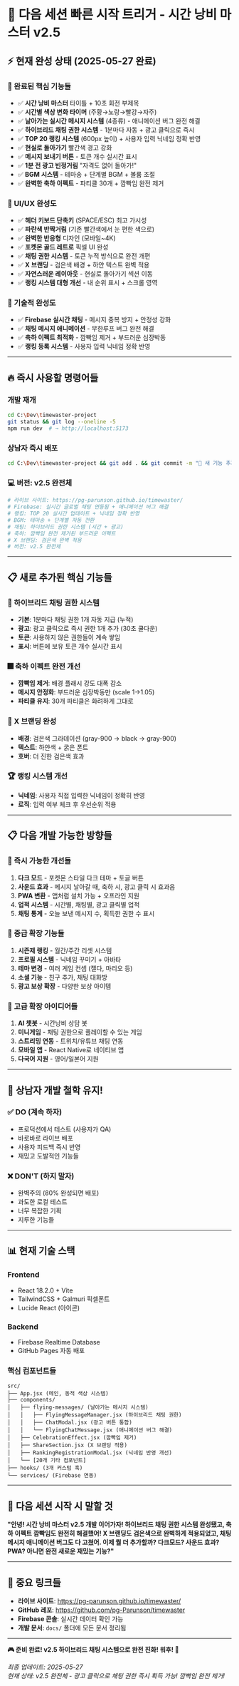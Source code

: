 # 🚀 다음 세션 빠른 시작 트리거 - 시간 낭비 마스터 v2.5

## ⚡ **현재 완성 상태 (2025-05-27 완료)**

### **🎯 완료된 핵심 기능들**
- ✅ **시간 낭비 마스터** 타이틀 + 10초 회전 부제목
- ✅ **시간별 색상 변화 타이머** (주황→노랑→빨강→자주)
- ✅ **날아가는 실시간 메시지 시스템** (4종류) - 애니메이션 버그 완전 해결
- ✅ **하이브리드 채팅 권한 시스템** - 1분마다 자동 + 광고 클릭으로 즉시
- ✅ **TOP 20 랭킹 시스템** (600px 높이) + 사용자 입력 닉네임 정확 반영
- ✅ **현실로 돌아가기** 빨간색 경고 강화
- ✅ **메시지 보내기 버튼** - 토큰 개수 실시간 표시
- ✅ **1분 전 광고 빈정거림** "자격도 없어 돌아가!"
- ✅ **BGM 시스템** - 테마송 + 단계별 BGM + 볼륨 조절
- ✅ **완벽한 축하 이펙트** - 파티클 30개 + 깜빡임 완전 제거

### **🎨 UI/UX 완성도**
- ✅ **헤더 키보드 단축키** (SPACE/ESC) 최고 가시성
- ✅ **파란색 반짝거림** (기존 빨간색에서 눈 편한 색으로)
- ✅ **완벽한 반응형** 디자인 (모바일~4K)
- ✅ **포켓몬 골드 레트로** 픽셀 UI 완성
- ✅ **채팅 권한 시스템** - 토큰 누적 방식으로 완전 개편
- ✅ **X 브랜딩** - 검은색 배경 + 하얀 텍스트 완벽 적용
- ✅ **자연스러운 레이아웃** - 현실로 돌아가기 섹션 이동
- ✅ **랭킹 시스템 대형 개선** - 내 순위 표시 + 스크롤 영역

### **🔧 기술적 완성도**
- ✅ **Firebase 실시간 채팅** - 메시지 중복 방지 + 안정성 강화
- ✅ **채팅 메시지 애니메이션** - 무한루프 버그 완전 해결
- ✅ **축하 이펙트 최적화** - 깜빡임 제거 + 부드러운 심장박동
- ✅ **랭킹 등록 시스템** - 사용자 입력 닉네임 정확 반영

---

## 🔥 **즉시 사용할 명령어들**

### **개발 재개**
```bash
cd C:\Dev\timewaster-project
git status && git log --oneline -5
npm run dev  # → http://localhost:5173
```

### **상남자 즉시 배포**
```bash
cd C:\Dev\timewaster-project && git add . && git commit -m "🎯 새 기능 추가" && git push origin main
```

### **💻 버전: v2.5 완전체**
```bash
# 라이브 사이트: https://pg-parunson.github.io/timewaster/
# Firebase: 실시간 글로벌 채팅 연동됨 + 애니메이션 버그 해결
# 랭킹: TOP 20 실시간 업데이트 + 닉네임 정확 반영
# BGM: 테마송 + 단계별 자동 전환
# 채팅: 하이브리드 권한 시스템 (시간 + 광고)
# 축하: 깜빡임 완전 제거된 부드러운 이펙트
# X 브랜딩: 검은색 완벽 적용
# 버전: v2.5 완전체
```

---

## 📋 **새로 추가된 핵심 기능들**

### **🎯 하이브리드 채팅 권한 시스템**
- **기본**: 1분마다 채팅 권한 1개 자동 지급 (누적)
- **광고**: 광고 클릭으로 즉시 권한 1개 추가 (30초 쿨다운)
- **토큰**: 사용하지 않은 권한들이 계속 쌓임
- **표시**: 버튼에 보유 토큰 개수 실시간 표시

### **🎆 축하 이펙트 완전 개선**
- **깜빡임 제거**: 배경 플래시 강도 대폭 감소
- **메시지 안정화**: 부드러운 심장박동만 (scale 1→1.05)
- **파티클 유지**: 30개 파티클은 화려하게 그대로

### **🖤 X 브랜딩 완성**
- **배경**: 검은색 그라데이션 (gray-900 → black → gray-900)
- **텍스트**: 하얀색 + 굵은 폰트
- **호버**: 더 진한 검은색 효과

### **🏆 랭킹 시스템 개선**
- **닉네임**: 사용자 직접 입력한 닉네임이 정확히 반영
- **로직**: 입력 여부 체크 후 우선순위 적용

---

## 📋 **다음 개발 가능한 방향들**

### **🎯 즉시 가능한 개선들**
1. **다크 모드** - 포켓몬 스타일 다크 테마 + 토글 버튼
2. **사운드 효과** - 메시지 날아갈 때, 축하 시, 광고 클릭 시 효과음
3. **PWA 변환** - 앱처럼 설치 가능 + 오프라인 지원
4. **업적 시스템** - 시간별, 채팅별, 광고 클릭별 업적
5. **채팅 통계** - 오늘 보낸 메시지 수, 획득한 권한 수 표시

### **🚀 중급 확장 기능들**
1. **시즌제 랭킹** - 월간/주간 리셋 시스템
2. **프로필 시스템** - 닉네임 꾸미기 + 아바타
3. **테마 변경** - 여러 게임 컨셉 (젤다, 마리오 등)
4. **소셜 기능** - 친구 추가, 채팅 대화방
5. **광고 보상 확장** - 다양한 보상 아이템

### **💎 고급 확장 아이디어들**
1. **AI 챗봇** - 시간낭비 상담 봇
2. **미니게임** - 채팅 권한으로 플레이할 수 있는 게임
3. **스트리밍 연동** - 트위치/유튜브 채팅 연동
4. **모바일 앱** - React Native로 네이티브 앱
5. **다국어 지원** - 영어/일본어 지원

---

## 🤠 **상남자 개발 철학 유지!**

### **✅ DO (계속 하자)**
- 프로덕션에서 테스트 (사용자가 QA)
- 바로바로 라이브 배포
- 사용자 피드백 즉시 반영
- 재밌고 도발적인 기능들

### **❌ DON'T (하지 말자)**
- 완벽주의 (80% 완성되면 배포)
- 과도한 로컬 테스트
- 너무 복잡한 기획
- 지루한 기능들

---

## 📊 **현재 기술 스택**

### **Frontend**
- React 18.2.0 + Vite
- TailwindCSS + Galmuri 픽셀폰트
- Lucide React (아이콘)

### **Backend**
- Firebase Realtime Database
- GitHub Pages 자동 배포

### **핵심 컴포넌트들**
```
src/
├── App.jsx (메인, 동적 색상 시스템)
├── components/
│   ├── flying-messages/ (날아가는 메시지 시스템)
│   │   ├── FlyingMessageManager.jsx (하이브리드 채팅 권한)
│   │   ├── ChatModal.jsx (광고 버튼 통합)
│   │   └── FlyingChatMessage.jsx (애니메이션 버그 해결)
│   ├── CelebrationEffect.jsx (깜빡임 제거)
│   ├── ShareSection.jsx (X 브랜딩 적용)
│   ├── RankingRegistrationModal.jsx (닉네임 반영 개선)
│   └── [20개 기타 컴포넌트]
├── hooks/ (3개 커스텀 훅)
└── services/ (Firebase 연동)
```

---

## 🎯 **다음 세션 시작 시 말할 것**

**"안녕! 시간 낭비 마스터 v2.5 개발 이어가자! 
하이브리드 채팅 권한 시스템 완성됐고, 축하 이펙트 깜빡임도 완전히 해결했어!
X 브랜딩도 검은색으로 완벽하게 적용되었고, 채팅 메시지 애니메이션 버그도 다 고쳤어.
이제 뭘 더 추가할까? 다크모드? 사운드 효과? PWA? 아니면 완전 새로운 재밌는 기능?"**

---

## 🔗 **중요 링크들**

- **라이브 사이트**: https://pg-parunson.github.io/timewaster/
- **GitHub 레포**: https://github.com/pg-Parunson/timewaster
- **Firebase 콘솔**: 실시간 데이터 확인 가능
- **개발 문서**: `docs/` 폴더에 모든 문서 정리됨

---

**🎮 준비 완료! v2.5 하이브리드 채팅 시스템으로 완전 진화! 워후! 🤠**

*최종 업데이트: 2025-05-27*  
*현재 상태: v2.5 완전체 - 광고 클릭으로 채팅 권한 즉시 획득 가능! 깜빡임 완전 제거!*